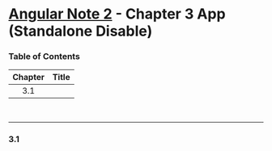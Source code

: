 # [Angular Note 2](../README.md) - Chapter 3 App (Standalone Disable)
### Table of Contents

| Chapter | Title |
| :-: | :- |
| 3.1 | []()           |

<br>
<hr>

### 3.1